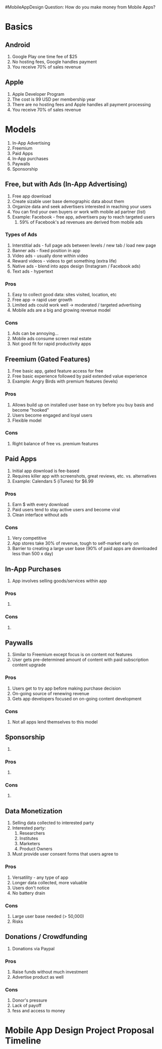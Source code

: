 #MobileAppDesign
Question: How do you make money from Mobile Apps?

# Basics
## Android
1. Google Play one time fee of $25
2. No hosting fees, Google handles payment
3. You receive 70% of sales revenue
## Apple
1. Apple Developer Program
2. The cost is 99 USD per membership year
3. There are no hosting fees and Apple handles all payment processing
4. You receive 70% of sales revenue
# Models
1. In-App Advertising
2. Freemium
3. Paid Apps
4. In-App purchases
5. Paywalls
6. Sponsorship
## Free, but with Ads (In-App Advertising)
1. Free app download
2. Create sizable user base demographic data about them
3. Organize data and seek advertisers interested in reaching your users
4. You can find your own buyers or work with mobile ad partner (list)
5. Example: Facebook - free app, advertisers pay to reach targeted users
	1. 59% of Facebook's ad revenues are derived from mobile ads
### Types of Ads
1. Interstitial ads - full page ads between levels / new tab / load new page
2. Banner ads - fixed position in app
3. Video ads - usually done within video
4. Reward videos - videos to get something (extra life)
5. Native ads - blend into apps design (Instagram / Facebook ads)
6. Text ads - hypertext
### Pros
1. Easy to collect good data: sites visited, location, etc
2. Free app -> rapid user growth
3. Limited ads could work well -> moderated / targeted advertising
4. Mobile ads are a big and growing revenue model
### Cons
1. Ads can be annoying...
2. Mobile ads consume screen real estate
3. Not good fit for rapid productivity apps
## Freemium (Gated Features)
1. Free basic app, gated feature access for free
2. Free basic experience followed by paid extended value experience
3. Example: Angry Birds with premium features (levels)
### Pros
1. Allows build up on installed user base on try before you buy basis and become "hooked"
2. Users become engaged and loyal users
3. Flexible model
### Cons
1. Right balance of free vs. premium features
## Paid Apps
1. Initial app download is fee-based
2. Requires killer app with screenshots, great reviews, etc. vs. alternatives
3. Example: Calendars 5 (iTunes) for $6.99
### Pros
1. Earn $ with every download
2. Paid users tend to stay active users and become viral
3. Clean interface without ads
### Cons
1. Very competitive
2. App stores take 30% of revenue, tough to self-market early on
3. Barrier to creating a large user base (90% of paid apps are downloaded less than 500 x day)
## In-App Purchases
1. App involves selling goods/services within app
### Pros
1.
### Cons
1. 
## Paywalls
1. Similar to Freemium except focus is on content not features
2. User gets pre-determined amount of content with paid subscription content upgrade
### Pros
1. Users get to try app before making purchase decision
2. On-going source of renewing revenue
3. Gets app developers focused on on-going content development
### Cons
1. Not all apps lend themselves to this model
## Sponsorship
1.  
### Pros
1. 
### Cons
1. 
## Data Monetization
1. Selling data collected to interested party
2. Interested party:
	1. Researchers
	2. Institutes
	3. Marketers
	4. Product Owners
3. Must provide user consent forms that users agree to
### Pros
1. Versatility - any type of app
2. Longer data collected, more valuable
3. Users don't notice
4. No battery drain
### Cons
1. Large user base needed (> 50,000)
2. Risks
## Donations / Crowdfunding
1. Donations via Paypal
### Pros
1. Raise funds without much investment
2. Advertise product as well
### Cons
1. Donor's pressure
2. Lack of payoff
3. fess and access to money

# Mobile App Design Project Proposal Timeline